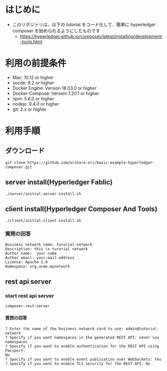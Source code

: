 # はじめに
- このリポジトリは、以下の tutorial をコード化して、簡単に hyperledger composer を始められるようにしたものです
  - https://hyperledger.github.io/composer/latest/installing/development-tools.html

# 利用の前提条件
- Mac: 10.12 or higher
- xocde: 9.2 or higher
- Docker Engine: Version 18.03.0 or higher
- Docker-Compose: Version 1.20.1 or higher
- npm: 5.6.0 or higher
- nodejs: 9.4.0 or higher
- git: 2.x or higher

# 利用手順
## ダウンロード
```
git clone https://github.com/orihara-ori/basic-example-hyperledger-composer.git
```
## server install(Hyperledger Fablic)
```
./server/initial-server-install.sh
```

## client install(Hyperledger Composer And Tools)
```
./client/initial-client-install.sh
```
### 質問の回答
```
Business network name: tutorial-network
Description: this is turorial network
Author name:  your name
Author email: your-mail-address
License: Apache-2.0
Namespace: org.acme.mynetwork
```


## rest api server
### start rest api server
```
composer-rest-server
```

#### 質問の回答
```
? Enter the name of the business network card to use: admin@tutorial-network
? Specify if you want namespaces in the generated REST API: never use namespaces
? Specify if you want to enable authentication for the REST API using Passport:
No
? Specify if you want to enable event publication over WebSockets: Yes
? Specify if you want to enable TLS security for the REST API: No
```

